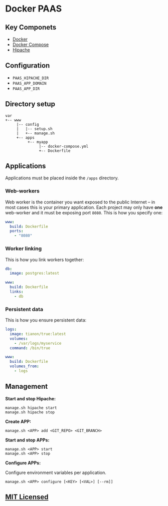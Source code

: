 Docker PAAS
===========

## Key Componets

* [Docker](http://github.com/docker/docker)
* [Docker Compose](https://github.com/docker/fig)
* [Hipache](https://github.com/hipache/hipache)

## Configuration

* `PAAS_HIPACHE_DIR`
* `PAAS_APP_DOMAIN`
* `PAAS_APP_DIR`

## Directory setup

```
var
+-- www
     |-- config
     |   |-- setup.sh
     |   +-- manage.sh
     +-- apps
          +-- myapp
               |-- docker-compose.yml
               +-- Dockerfile
```

## Applications

Applications must be placed inside the `/apps` directory.

### Web-workers

Web worker is the container you want exposed to the public Internet – in most
cases this is your primary application. Each project may only have **one**
web-worker and it must be exposing port `8080`. This is how you specify one:

```yml
www:
  build: Dockerfile
  ports:
    - "8080"
```

### Worker linking

This is how you link workers together:

```yml
db:
  image: postgres:latest

www:
  build: Dockerfile
  links:
    - db
```

### Persistent data

This is how you ensure persistent data:

```yml
logs:
  image: tianon/true:latest
  volumes:
    - /var/logs/myservice
  command: /bin/true

www:
  build: Dockerfile
  volumes_from:
    - logs
```

## Management

**Start and stop Hipache:**

```
manage.sh hipache start
manage.sh hipache stop
```

**Create APP:**

```
manage.sh <APP> add <GIT_REPO> <GIT_BRANCH>
```

**Start and stop APPs:**

```
manage.sh <APP> start
manage.sh <APP> stop
```

**Configure APPs:**

Configure environment variables per application.

```
manage.sh <APP> configure [<KEY> [<VAL>] [--rm]]
```

## [MIT Licensed](https://github.com/Turistforeningen/docker-paas/blob/master/LICENSE)


